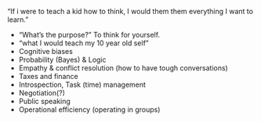  “If i were to teach a kid how to think, I would them them everything I want to learn.”
- “What’s the purpose?” To think for yourself.
- “what I would teach my 10 year old self”
- Cognitive biases
- Probability (Bayes) & Logic
- Empathy & conflict resolution (how to have tough conversations)
- Taxes and finance
- Introspection, Task (time) management
- Negotiation(?)
- Public speaking
- Operational efficiency (operating in groups)